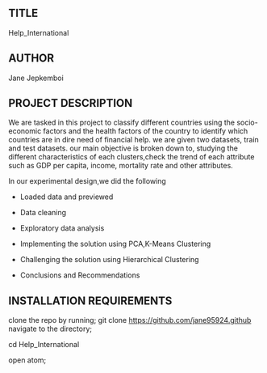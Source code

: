 ## TITLE
 Help_International
## AUTHOR
  Jane Jepkemboi
## PROJECT DESCRIPTION

We are tasked in this project to classify different countries using the socio-economic factors and the health factors of the country to identify which countries are in dire need of financial help. we are given two datasets, train and test datasets. our main objective is broken down to, studying the different characteristics of each clusters,check the trend of each attribute such as GDP per capita, income, mortality rate and other attributes.

In our experimental design,we did the following

* Loaded data and previewed

* Data cleaning

* Exploratory data analysis

* Implementing the solution using PCA,K-Means Clustering

* Challenging the solution using Hierarchical Clustering

* Conclusions and Recommendations


## INSTALLATION REQUIREMENTS

clone the repo by running;
git clone https://github.com/jane95924.github
navigate to the directory;

cd Help_International

open atom;
